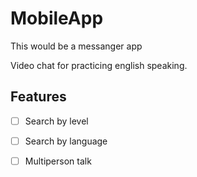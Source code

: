 # MobileApp

This would be a messanger app


Video chat for practicing english speaking. 

## Features

- [ ] Search by level

- [ ] Search by language

- [ ] Multiperson talk
